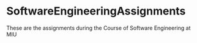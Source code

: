 # SoftwareEngineeringAssignments
These are the assignments during the Course of Software Engineering at MIU
